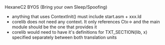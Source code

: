 HexaneC2 BYOS (Bring your own Sleep/Spoofing)

- anything that uses ContextInit() must include start.asm + xxx.ld
- corelib does not need any context. It only references Ctx-> and the main module should be the one that provides it
- corelib would need to have it's definitions for TXT_SECTION(lib, x) specified separately between both translation units
